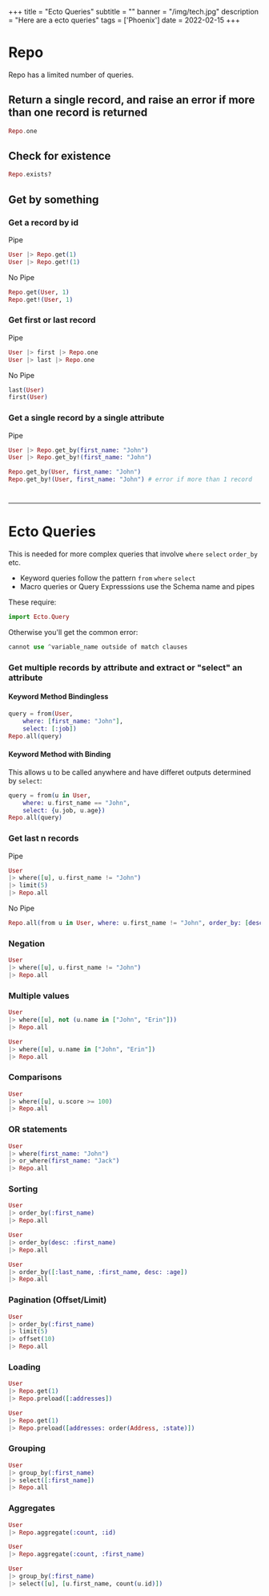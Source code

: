 +++
title = "Ecto Queries"
subtitle = ""
banner = "/img/tech.jpg"
description = "Here are a ecto queries"
tags = ['Phoenix']
date = 2022-02-15
+++

# Repo

Repo has a limited number of queries. 

## Return a single record, and raise an error if more than one record is returned

``` elixir
Repo.one
```

## Check for existence

``` elixir
Repo.exists?
```


## Get by something

### Get a record by id


Pipe

``` elixir
User |> Repo.get(1) 
User |> Repo.get!(1)
```

No Pipe

``` elixir
Repo.get(User, 1)
Repo.get!(User, 1)
```


### Get first or last record

Pipe 

``` elixir
User |> first |> Repo.one
User |> last |> Repo.one
```

No Pipe 

``` elixir
last(User)
first(User)
```


### Get a single record by a single attribute


Pipe 

``` elixir
User |> Repo.get_by(first_name: "John")
User |> Repo.get_by!(first_name: "John")
```

``` elixir
Repo.get_by(User, first_name: "John")
Repo.get_by!(User, first_name: "John") # error if more than 1 record
```


# 

---

# Ecto Queries

This is needed for more complex queries that involve `where` `select` `order_by` etc. 
- Keyword queries follow the pattern `from` `where` `select`
- Macro queries or Query Expresssions use the Schema name and pipes

These require: 

``` elixir
import Ecto.Query
```

Otherwise you'll get the common error:

``` elixir
cannot use ^variable_name outside of match clauses
```

### Get multiple records by attribute and extract or "select" an attribute

#### Keyword Method Bindingless

``` elixir
query = from(User, 
    where: [first_name: "John"], 
    select: [:job])
Repo.all(query)
```

#### Keyword Method with Binding

This allows u to be called anywhere and have differet outputs determined by `select`:

``` elixir
query = from(u in User, 
    where: u.first_name == "John", 
    select: {u.job, u.age})
Repo.all(query)
```

<!--     User
    |> where(first_name: "John")
    |> select(:job)
    |> Repo.all -->


<!-- 
iex> Movie \
...>  |> where([m], m.id < 2) \
...>  |> select([m], {m.title}) \
...>  |> Repo.all -->


<!-- # The functional method using an expression
User
|> where([u], u.first_name == "John")
|> Repo.all

# The declarative method
query = from u in User,
        where: u.first_name == "John"
query |> Repo.all -->

### Get last n records

<!-- User
|> where([u], not (u.first_name == "John"))
|> Repo.all -->

Pipe 

``` elixir
User
|> where([u], u.first_name != "John")
|> limit(5)
|> Repo.all
```

No Pipe

``` elixir
Repo.all(from u in User, where: u.first_name != "John", order_by: [desc: :inserted_at], limit: 5)
```



### Negation


<!-- User
|> where([u], not (u.first_name == "John"))
|> Repo.all -->

``` elixir
User
|> where([u], u.first_name != "John")
|> Repo.all
```


### Multiple values

<!-- Equivalent to WHERE first_name IN ('John', 'Erin')

User.where(first_name: ["John", "Erin"])
User.where.not(first_name: ["John", "Erin"]) -->

``` elixir
User 
|> where([u], not (u.name in ["John", "Erin"]))
|> Repo.all

User 
|> where([u], u.name in ["John", "Erin"])
|> Repo.all
```


<!-- User 
|> where([u], not (u.name in ["John", "Erin"]))
|> Repo.all -->

### Comparisons

<!-- ActiveRecord has two schools of thought here:

    Parameterized strings
    Arel

# You either did this
User.where('score >= ?', 100)
# Or this
uarel = User.arel_table
User.where(uarel[:score].gteq(100))

but it's a lot more pleasant looking on the other side. -->

``` elixir
User
|> where([u], u.score >= 100)
|> Repo.all
```

### OR statements

``` elixir
User
|> where(first_name: "John")
|> or_where(first_name: "Jack")
|> Repo.all
```

### Sorting

``` elixir
User
|> order_by(:first_name)
|> Repo.all

User
|> order_by(desc: :first_name)
|> Repo.all

User
|> order_by([:last_name, :first_name, desc: :age])
|> Repo.all
```


### Pagination (Offset/Limit)

``` elixir
User
|> order_by(:first_name)
|> limit(5)
|> offset(10)
|> Repo.all
```

### Loading 

``` elixir
User 
|> Repo.get(1)
|> Repo.preload([:addresses])

User
|> Repo.get(1)
|> Repo.preload([addresses: order(Address, :state)])
```


### Grouping

``` elixir
User
|> group_by(:first_name)
|> select([:first_name])
|> Repo.all
```


### Aggregates

``` elixir
User
|> Repo.aggregate(:count, :id)

User
|> Repo.aggregate(:count, :first_name)

User
|> group_by(:first_name)
|> select([u], [u.first_name, count(u.id)])
```